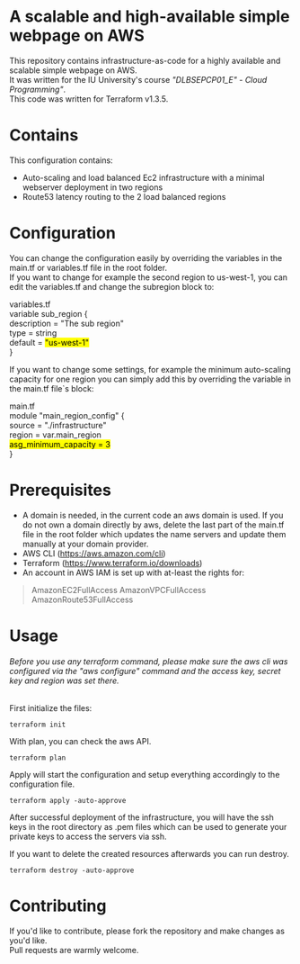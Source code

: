 # A scalable and high-available simple webpage on AWS

This repository contains infrastructure-as-code for a highly available and scalable simple webpage on AWS. \
It was written for the IU University's course *"DLBSEPCP01_E" - Cloud Programming"*. \
This code was written for Terraform v1.3.5.

# Contains

This configuration contains:
- Auto-scaling and load balanced Ec2 infrastructure with a minimal webserver deployment in two regions
- Route53 latency routing to the 2 load balanced regions

# Configuration

You can change the configuration easily by overriding the variables in the main.tf or variables.tf file in the root 
folder. \
If you want to change for example the second region to us-west-1, you can edit the variables.tf and change the subregion
block to:

variables.tf \
variable sub_region { \
  description = "The sub region" \
  type = string \
  default = <mark>"us-west-1"</mark> \
}

If you want to change some settings, for example the minimum auto-scaling capacity for one region you can simply add 
this by overriding the variable in the main.tf file`s block:

main.tf \
module "main_region_config" { \
  source = "./infrastructure" \
  region = var.main_region \
  <mark>asg_minimum_capacity = 3</mark> \
}
# Prerequisites
- A domain is needed, in the current code an aws domain is used. If you do not own a domain directly by aws, delete the 
last part of the main.tf file in the root folder which updates the name servers and update them manually at your domain 
provider.
- AWS CLI (https://aws.amazon.com/cli)
- Terraform (https://www.terraform.io/downloads)
- An account in AWS IAM is set up with at-least the rights for:
> AmazonEC2FullAccess
> AmazonVPCFullAccess
> AmazonRoute53FullAccess

# Usage
<h6>Before you use any terraform command, please make sure the aws cli was configured via the "aws configure" command and 
the access key, secret key and region was set there.</h6>
First initialize the files:

```shell
terraform init
```

With plan, you can check the aws API.

```shell
terraform plan
```

Apply will start the configuration and setup everything accordingly to the configuration file.

```shell
terraform apply -auto-approve
```

After successful deployment of the infrastructure, you will have the ssh keys in the root directory as .pem files which
can be used to generate your private keys to access the servers via ssh. 

If you want to delete the created resources afterwards you can run destroy.

```shell
terraform destroy -auto-approve
```

# Contributing

If you'd like to contribute, please fork the repository and make changes as you'd like. \
Pull requests are warmly welcome.
